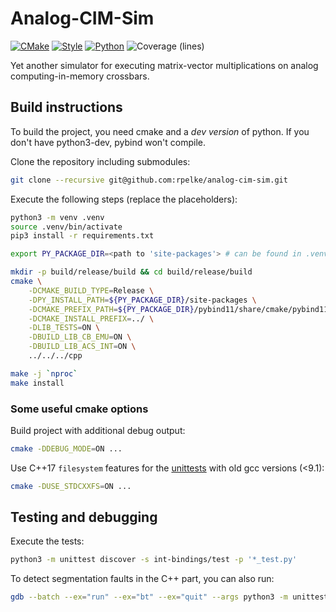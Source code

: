 # Analog-CIM-Sim
[![CMake](https://github.com/rpelke/analog-cim-sim/actions/workflows/cmake.yml/badge.svg)](https://github.com/rpelke/analog-cim-sim/actions/workflows/cmake.yml)
[![Style](https://github.com/rpelke/analog-cim-sim/actions/workflows/style.yml/badge.svg)](https://github.com/rpelke/analog-cim-sim/actions/workflows/style.yml)
[![Python](https://github.com/rpelke/analog-cim-sim/actions/workflows/python.yml/badge.svg)](https://github.com/rpelke/analog-cim-sim/actions/workflows/python.yml)
![Coverage (lines)](https://img.shields.io/endpoint?url=https://gist.githubusercontent.com/rpelke/4ce01f0a4277ab79baa3b2112b12812f/raw)

Yet another simulator for executing matrix-vector multiplications on analog computing-in-memory crossbars.

## Build instructions
To build the project, you need cmake and a *dev version* of python.
If you don't have python3-dev, pybind won't compile.

Clone the repository including submodules:
```bash
git clone --recursive git@github.com:rpelke/analog-cim-sim.git
```

Execute the following steps (replace the placeholders):
```bash
python3 -m venv .venv
source .venv/bin/activate
pip3 install -r requirements.txt

export PY_PACKAGE_DIR=<path to 'site-packages'> # can be found in .venv/lib/<python-version>

mkdir -p build/release/build && cd build/release/build
cmake \
    -DCMAKE_BUILD_TYPE=Release \
    -DPY_INSTALL_PATH=${PY_PACKAGE_DIR}/site-packages \
    -DCMAKE_PREFIX_PATH=${PY_PACKAGE_DIR}/pybind11/share/cmake/pybind11 \
    -DCMAKE_INSTALL_PREFIX=../ \
    -DLIB_TESTS=ON \
    -DBUILD_LIB_CB_EMU=ON \
    -DBUILD_LIB_ACS_INT=ON \
    ../../../cpp

make -j `nproc`
make install
```

### Some useful cmake options
Build project with additional debug output:
```bash
cmake -DDEBUG_MODE=ON ...
```

Use C++17 `filesystem` features for the [unittests](cpp/test/lib/inc/test_helper.h) with old gcc versions (<9.1):
```bash
cmake -DUSE_STDCXXFS=ON ...
```

## Testing and debugging
Execute the tests:
```bash
python3 -m unittest discover -s int-bindings/test -p '*_test.py'
```

To detect segmentation faults in the C++ part, you can also run:
```bash
gdb --batch --ex="run" --ex="bt" --ex="quit" --args python3 -m unittest discover -s int-bindings/test -p '*_test.py'
```
